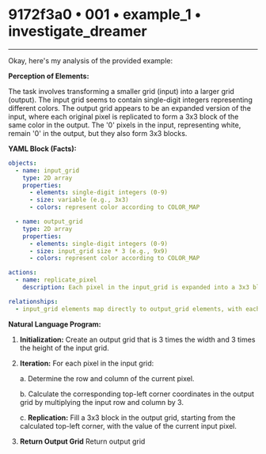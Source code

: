 # 9172f3a0 • 001 • example_1 • investigate_dreamer

---
Okay, here's my analysis of the provided example:

**Perception of Elements:**

The task involves transforming a smaller grid (input) into a larger grid (output). The input grid seems to contain single-digit integers representing different colors. The output grid appears to be an expanded version of the input, where each original pixel is replicated to form a 3x3 block of the same color in the output. The '0' pixels in the input, representing white, remain '0' in the output, but they also form 3x3 blocks.

**YAML Block (Facts):**



```yaml
objects:
  - name: input_grid
    type: 2D array
    properties:
      - elements: single-digit integers (0-9)
      - size: variable (e.g., 3x3)
      - colors: represent color according to COLOR_MAP

  - name: output_grid
    type: 2D array
    properties:
      - elements: single-digit integers (0-9)
      - size: input_grid size * 3 (e.g., 9x9)
      - colors: represent color according to COLOR_MAP

actions:
  - name: replicate_pixel
    description: Each pixel in the input_grid is expanded into a 3x3 block of the same pixel value in the output_grid.

relationships:
  - input_grid elements map directly to output_grid elements, with each input pixel corresponding to a 3x3 block in the output.
```



**Natural Language Program:**

1.  **Initialization:** Create an output grid that is 3 times the width and 3 times the height of the input grid.

2.  **Iteration:** For each pixel in the input grid:

    a. Determine the row and column of the current pixel.

    b. Calculate the corresponding top-left corner coordinates in the output grid by multiplying the input row and column by 3.

    c. **Replication:** Fill a 3x3 block in the output grid, starting from the calculated top-left corner, with the value of the current input pixel.

3. **Return Output Grid** Return output grid


